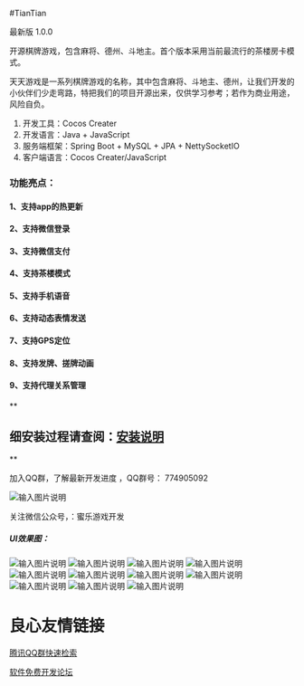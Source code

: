 #TianTian 

最新版 1.0.0

开源棋牌游戏，包含麻将、德州、斗地主。首个版本采用当前最流行的茶楼房卡模式。

天天游戏是一系列棋牌游戏的名称，其中包含麻将、斗地主、德州，让我们开发的小伙伴们少走弯路，特把我们的项目开源出来，仅供学习参考；若作为商业用途，风险自负。


1. 开发工具：Cocos Creater
1. 开发语言：Java + JavaScript
1. 服务端框架：Spring Boot + MySQL + JPA + NettySocketIO
1. 客户端语言：Cocos Creater/JavaScript

### 功能亮点：

#### 1、支持app的热更新
#### 2、支持微信登录
#### 3、支持微信支付
#### 4、支持茶楼模式
#### 5、支持手机语音
#### 6、支持动态表情发送
#### 7、支持GPS定位
#### 8、支持发牌、搓牌动画
#### 9、支持代理关系管理



 **
## 细安装过程请查阅：[安装说明](INSTALL.md)
 ** 



加入QQ群，了解最新开发进度 ，QQ群号： 774905092

![输入图片说明](https://images.gitee.com/uploads/images/2020/0508/231346_dd45fee4_1292326.jpeg "0F6C523CBB8A54D01B2BCECB003CAB95.jpg")

关注微信公众号，：蜜乐游戏开发

#### 

##### UI效果图：
![输入图片说明](./doc/images/screenshot/IMG.jpg "屏幕截图.png")
![输入图片说明](./doc/images/screenshot/IMG_001.jpg "屏幕截图.png")
![输入图片说明](./doc/images/screenshot/IMG_002.jpg "屏幕截图.png")
![输入图片说明](./doc/images/screenshot/IMG_008.jpg "屏幕截图.png")
![输入图片说明](./doc/images/screenshot/IMG_010.jpg "屏幕截图.png")
![输入图片说明](./doc/images/screenshot/IMG_012.jpg "屏幕截图.png")
![输入图片说明](./doc/images/screenshot/IMG_014.jpg "屏幕截图.png")
![输入图片说明](./doc/images/screenshot/IMG_022.jpg "屏幕截图.png")
![输入图片说明](./doc/images/screenshot/IMG_023.jpg "屏幕截图.png")
![输入图片说明](./doc/images/screenshot/IMG_037.jpg "屏幕截图.png")
![输入图片说明](./doc/images/screenshot/IMG_039.jpg "屏幕截图.png")


 # 良心友情链接

[腾讯QQ群快速检索](http://u.720life.cn/s/8cf73f7c)

[软件免费开发论坛](http://u.720life.cn/s/bbb01dc0)